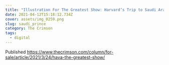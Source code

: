 ```yaml
---
title: "Illustration For The Greatest Show: Harvard’s Trip to Saudi Arabia"
date: 2021-04-12T15:18:12.734Z
cover: assets/img_0259.png
slug: saudi_prince
category: The Crimson
tags:
  - digital
---
```

Published https://www.thecrimson.com/column/for-sale/article/2021/3/24/hava-the-greatest-show/